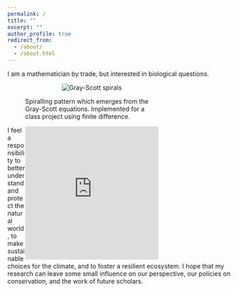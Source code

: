 ```yaml
---
permalink: /
title: ""
excerpt: ""
author_profile: true
redirect_from: 
  - /about/
  - /about.html
---
```


I am a mathematician by trade, but interested in biological questions.
<figure style="width:300px;">
	<p style="text-align:center">
	<img src="/images/Reaction-Diffusion.gif" alt = "Gray-Scott spirals"/>
	<figcaption>Spiralling pattern which emerges from the Gray-Scott equations. Implemented for a class project using finite difference.</figcaption>
	</p>
<iframe align="right" width = "300" height="300" scrolling="no" frameborder="no" allow="autoplay" src="https://w.soundcloud.com/player/?url=https%3A//api.soundcloud.com/tracks/910474474&color=%23ff5500&auto_play=false&hide_related=false&show_comments=true&show_user=true&show_reposts=false&show_teaser=true&visual=true"></iframe>
</figure>

I feel a responsibility to better understand and protect the natural world, to make sustainable choices for the climate, and to foster a resilient ecosystem. I hope that my research can leave some small influence on our perspective, our policies on conservation, and the work of future scholars.
